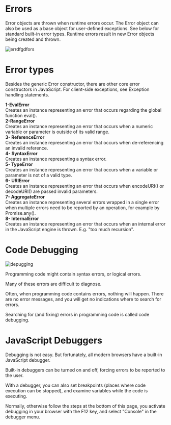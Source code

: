# Errors
Error objects are thrown when runtime errors occur. The Error object can also be used as a base object for user-defined exceptions. See below for standard built-in error types.
Runtime errors result in new Error objects being created and thrown.

![errdfgdfors](https://pbs.twimg.com/profile_images/1119245036091256832/rv1l6uqy_400x400.png)



# Error types
Besides the generic Error constructor, there are other core error constructors in JavaScript. For client-side exceptions, see Exception handling statements.

**1-EvalError**      
Creates an instance representing an error that occurs regarding the global function eval().       
**2-RangeError**       
Creates an instance representing an error that occurs when a numeric variable or parameter is outside of its valid range.      
**3- ReferenceError**      
Creates an instance representing an error that occurs when de-referencing an invalid reference.             
**4- SyntaxError**        
Creates an instance representing a syntax error.        
**5- TypeError**           
Creates an instance representing an error that occurs when a variable or parameter is not of a valid type.           
**6- URIError**            
Creates an instance representing an error that occurs when encodeURI() or decodeURI() are passed invalid parameters.                 
**7- AggregateError**                    
Creates an instance representing several errors wrapped in a single error when multiple errors need to be reported by an operation, for example by Promise.any().            
**8- InternalError**                          
Creates an instance representing an error that occurs when an internal error in the JavaScript engine is thrown. E.g. "too much recursion".                   
# Code Debugging

![depugging](https://files.realpython.com/media/Python-Debugging-With-Pdb_Watermarked.a50a90b655cf.jpg)

Programming code might contain syntax errors, or logical errors.

Many of these errors are difficult to diagnose.

Often, when programming code contains errors, nothing will happen. There are no error messages, and you will get no indications where to search for errors.

Searching for (and fixing) errors in programming code is called code debugging.

# JavaScript Debuggers
Debugging is not easy. But fortunately, all modern browsers have a built-in JavaScript debugger.

Built-in debuggers can be turned on and off, forcing errors to be reported to the user.

With a debugger, you can also set breakpoints (places where code execution can be stopped), and examine variables while the code is executing.

Normally, otherwise follow the steps at the bottom of this page, you activate debugging in your browser with the F12 key, and select "Console" in the debugger menu.
